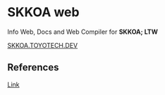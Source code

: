 # SKKOA web

Info Web, Docs and Web Compiler for **SKKOA; LTW**

<a href="https://skkoa.toyotech.dev/" target="_blank">SKKOA.TOYOTECH.DEV</a>

## References

[Link](https://codepen.io/RAREBEEF/pen/eYGKZKL)
